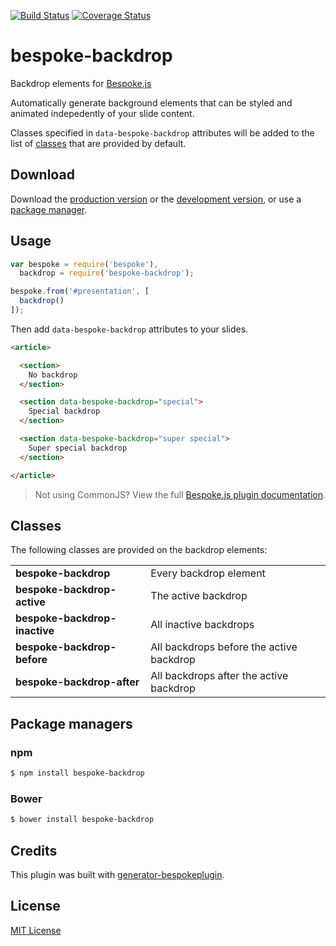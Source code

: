 [![Build Status](https://secure.travis-ci.org/markdalgleish/bespoke-backdrop.png?branch=master)](https://travis-ci.org/markdalgleish/bespoke-backdrop) [![Coverage Status](https://coveralls.io/repos/markdalgleish/bespoke-backdrop/badge.png)](https://coveralls.io/r/markdalgleish/bespoke-backdrop)

# bespoke-backdrop

Backdrop elements for [Bespoke.js](http://markdalgleish.com/projects/bespoke.js)

Automatically generate background elements that can be styled and animated indepedently of your slide content.

Classes specified in `data-bespoke-backdrop` attributes will be added to the list of [classes](#classes) that are provided by default.

## Download

Download the [production version][min] or the [development version][max], or use a [package manager](#package-managers).

[min]: https://raw.github.com/markdalgleish/bespoke-backdrop/master/dist/bespoke-backdrop.min.js
[max]: https://raw.github.com/markdalgleish/bespoke-backdrop/master/dist/bespoke-backdrop.js

## Usage

```js
var bespoke = require('bespoke'),
  backdrop = require('bespoke-backdrop');

bespoke.from('#presentation', [
  backdrop()
]);
```

Then add `data-bespoke-backdrop` attributes to your slides.

```html
<article>

  <section>
    No backdrop
  </section>

  <section data-bespoke-backdrop="special">
    Special backdrop
  </section>

  <section data-bespoke-backdrop="super special">
    Super special backdrop
  </section>

</article>
```

 > Not using CommonJS? View the full [Bespoke.js plugin documentation](https://github.com/markdalgleish/bespoke.js/#plugins).

## Classes

The following classes are provided on the backdrop elements:

<table>
   <tr>
    <td><b>bespoke-backdrop</b></td>
    <td>Every backdrop element</td>
   </tr>
   <tr>
    <td><b>bespoke-backdrop-active</b></td>
    <td>The active backdrop</td>
   </tr>
   <tr>
    <td><b>bespoke-backdrop-inactive</b></td>
    <td>All inactive backdrops</td>
   </tr>
   <tr>
    <td><b>bespoke-backdrop-before</b></td>
    <td>All backdrops before the active backdrop</td>
   </tr>
   <tr>
    <td><b>bespoke-backdrop-after</b></td>
    <td>All backdrops after the active backdrop</td>
   </tr>
</table>

## Package managers

### npm

```bash
$ npm install bespoke-backdrop
```

### Bower

```bash
$ bower install bespoke-backdrop
```

## Credits

This plugin was built with [generator-bespokeplugin](https://github.com/markdalgleish/generator-bespokeplugin).

## License

[MIT License](http://en.wikipedia.org/wiki/MIT_License)
